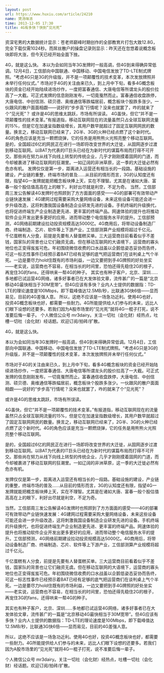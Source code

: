 ```yaml
---
layout: post
url: https://www.huxiu.com/article/24210
name: 煲汤味浓
time: 2013-12-05 17:30
title: 4G有多快？快到“见光死”
---
```

资深宅男的大数据统计显示：苍老师巅峰时期创作的全部教育片打包大致12.8G，完全下载仅需1024秒。而屌丝散户的操盘记录则显示：昨天还在忽悠着说概念板块即将大涨，但今天已经开始全面下挫。

4G，就是这么快。 本以为会如同当年3G发牌时一般高调，但4G到来得确异常低调。12月4日，工信部向中国联通、中国移动、中国电信发放了TD-LTE制式牌照。“考虑4G只是3G的升级版，并不是一项颠覆性的技术变革，本次发放牌照并未举行任何仪式。” 市场对于4G的关注由来已久，到上月中下旬，看多4G概念板块的资金已经开始陆续进场炒作，一度把富春通信、大唐电信等所谓龙头的股价拉高了一大截。可正式发牌的信息刚刚发布，一切竟戛然而止。富春通信收盘跌停，大唐电信、中创信测、硕贝德、奥维通信等跌幅居前，概念板块个股跌多涨少。一伙跟风的散户面面相觑——说好的“步步高”行情呢？没来也就罢了，咋的就来了个“见光死”？ 或许是4G的思维太跳跃，市场有所误读。 4G虽快，但它“并不是一项颠覆性的技术变革。”有报道指，移动互联网现在的流量虽然只占全球互联网流量的15%，但是它在加速呈指数级增长，其用户数早就超过了固定互联网网民的数量。换言之，移动互联网已经来了，2G半、3G的火种已经点燃了这个新时代。4G的角色应该是充当一颗燃烧弹，它的任务是用熊熊火光照亮整个移动互联网。 是的，全国超过6亿的网民正在进行一场即将改变世界的大迁徙，从固网逐步过渡到移动互联网。以BAT为代表的IT巨头已经在为新时代的谋篇布局而打得不可开交。那些尚在努力从线下向线上转型的传统企业，几乎才刚刚摸着固网的门道，而今却被裹进了移动互联网的狂潮里。一如辽阔的非洲草原，这一季的大迁徙必然有危亦有机。 发牌仅仅是第一步，距离进入运营还有相当长的一段路。基础设施的建设，产业链的重整，终端市场的普及……从目前的情形而言，3G的认知度还有限，指望4G一发牌就能把概念板块捧上天，实在不理智。尤其是在诸如大唐、富春一般个股估值高高在上的眼下，利好出尽就是利空，不足为奇。 当然，工信部周三发公告解读4G发牌时也照顾到了方方面面的感受——4G的部署可有效带动产业链快速发展：4G建网过程需要采购大量网络设备，未来这些设备可能还会进一步升级改造，这将刺激我国设备制造企业研发先进的设备。手机终端的升级换代，也将促进终端生产企业制造更先进、更丰富的终端产品。网速体验的提升也将推动软件企业开发出更多更好的应用，进而带动整个电信服务水平的提升。工信部预测，4G网络前期建设拉动投资规模高达5000亿。4G商用后，将带动设备制造厂商、终端制造、芯片、软件等上下游产业，工信部测算产业规模将超过千亿元。 千亿蛋糕有人分食，前提是先要有人替蛋糕买单。三大运营商目前看着似乎不差钱，国家队的背景也让它们融资无虞。但在移动互联网的大语境下，运营商的寡头地位也正变得岌岌可危。年初围绕微信收费的口水战虽以企鹅低姿态妥协而告终，可这一标志性事件已经预示着BAT已经有足够的底气把运营商们在谈判桌上气个半死。一边是要尽力hold住既有的市场利益，一边又要把到手4G牌照的好处坐实——老实说，运营商也不容易，在相当长的时间里，恐怕还得先稳住2G的根子，再宠住3G的fans，还得哄来一帮4G的种子。 其实也有种子客户，北京、深圳……多地都已试运营4G网络，诸多好事者已在大发体验文章，流传甚广的一篇是“北京移动4G最快相当于30M宽带”。但4G应该有多快？业内人士提供的数据指：TD-LTE的理论速度是100Mbps，即下载峰值达12.5MB/秒，比联通3G快6倍——显而易见，目前的4G差强人意。 所以，这绝不应该是一场急功近利。使用4G也好，投资4G概念板块也好，都需要一些耐力。4G所能提供给人们参与的未来，远比人们眼下设想的还要多。若我们因为A股市场里的“见光死”就将4G一棍子打死，说不准要后悔一辈子。 个人微信公众号 mr3dairy。关注一切社（会化财）经热点，吐槽一切社（会化财）经话题。欢迎订阅/拍砖/扩散。

4G，就是这么快。

本以为会如同当年3G发牌时一般高调，但4G到来得确异常低调。12月4日，工信部向中国联通、中国移动、中国电信发放了TD-LTE制式牌照。“考虑4G只是3G的升级版，并不是一项颠覆性的技术变革，本次发放牌照并未举行任何仪式。”

市场对于4G的关注由来已久，到上月中下旬，看多4G概念板块的资金已经开始陆续进场炒作，一度把富春通信、大唐电信等所谓龙头的股价拉高了一大截。可正式发牌的信息刚刚发布，一切竟戛然而止。富春通信收盘跌停，大唐电信、中创信测、硕贝德、奥维通信等跌幅居前，概念板块个股跌多涨少。一伙跟风的散户面面相觑——说好的“步步高”行情呢？没来也就罢了，咋的就来了个“见光死”？

或许是4G的思维太跳跃，市场有所误读。

4G虽快，但它“并不是一项颠覆性的技术变革。”有报道指，移动互联网现在的流量虽然只占全球互联网流量的15%，但是它在加速呈指数级增长，其用户数早就超过了固定互联网网民的数量。换言之，移动互联网已经来了，2G半、3G的火种已经点燃了这个新时代。4G的角色应该是充当一颗燃烧弹，它的任务是用熊熊火光照亮整个移动互联网。

是的，全国超过6亿的网民正在进行一场即将改变世界的大迁徙，从固网逐步过渡到移动互联网。以BAT为代表的IT巨头已经在为新时代的谋篇布局而打得不可开交。那些尚在努力从线下向线上转型的传统企业，几乎才刚刚摸着固网的门道，而今却被裹进了移动互联网的狂潮里。一如辽阔的非洲草原，这一季的大迁徙必然有危亦有机。

发牌仅仅是第一步，距离进入运营还有相当长的一段路。基础设施的建设，产业链的重整，终端市场的普及……从目前的情形而言，3G的认知度还有限，指望4G一发牌就能把概念板块捧上天，实在不理智。尤其是在诸如大唐、富春一般个股估值高高在上的眼下，利好出尽就是利空，不足为奇。

当然，工信部周三发公告解读4G发牌时也照顾到了方方面面的感受——4G的部署可有效带动产业链快速发展：4G建网过程需要采购大量网络设备，未来这些设备可能还会进一步升级改造，这将刺激我国设备制造企业研发先进的设备。手机终端的升级换代，也将促进终端生产企业制造更先进、更丰富的终端产品。网速体验的提升也将推动软件企业开发出更多更好的应用，进而带动整个电信服务水平的提升。工信部预测，4G网络前期建设拉动投资规模高达5000亿。4G商用后，将带动设备制造厂商、终端制造、芯片、软件等上下游产业，工信部测算产业规模将超过千亿元。

千亿蛋糕有人分食，前提是先要有人替蛋糕买单。三大运营商目前看着似乎不差钱，国家队的背景也让它们融资无虞。但在移动互联网的大语境下，运营商的寡头地位也正变得岌岌可危。年初围绕微信收费的口水战虽以企鹅低姿态妥协而告终，可这一标志性事件已经预示着BAT已经有足够的底气把运营商们在谈判桌上气个半死。一边是要尽力hold住既有的市场利益，一边又要把到手4G牌照的好处坐实——老实说，运营商也不容易，在相当长的时间里，恐怕还得先稳住2G的根子，再宠住3G的fans，还得哄来一帮4G的种子。

其实也有种子客户，北京、深圳……多地都已试运营4G网络，诸多好事者已在大发体验文章，流传甚广的一篇是“北京移动4G最快相当于30M宽带”。但4G应该有多快？业内人士提供的数据指：TD-LTE的理论速度是100Mbps，即下载峰值达12.5MB/秒，比联通3G快6倍——显而易见，目前的4G差强人意。

所以，这绝不应该是一场急功近利。使用4G也好，投资4G概念板块也好，都需要一些耐力。4G所能提供给人们参与的未来，远比人们眼下设想的还要多。若我们因为A股市场里的“见光死”就将4G一棍子打死，说不准要后悔一辈子。

个人微信公众号 mr3dairy。关注一切社（会化财）经热点，吐槽一切社（会化财）经话题。欢迎订阅/拍砖/扩散。

